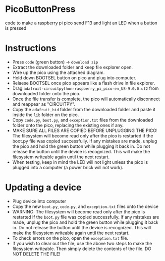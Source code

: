 # PicoButtonPress
code to make a raspberry pi pico send F13 and light an LED when a button is pressed

# Instructions
- Press `code` (green button) -> `download zip`
- Extract the downloaded folder and keep file explorer open.
- Wire up the pico using the attached diagram.
- Hold down BOOTSEL button on pico and plug into computer.
- Relaese BOOTSEL once pico appears like a flash drive in file explorer.
- Drag `adafruit-circuitpython-raspberry_pi_pico-en_US-9.0.0.uf2` from downloaded folder onto the pico.
- Once the file transfer is complete, the pico will automatically disconnect and reappear as "CIRCUITPY".
- Copy the `adafruit_hid` folder from the downloaded folder and paste it inside the `lib` folder on the pico.
- Copy `code.py`, `boot.py`, and `exception.txt` files from the downloaded folder onto the pico, replacing the existing ones if any.
- MAKE SURE ALL FILES ARE COPIED BEFORE UNPLUGGING THE PICO! The filesystem will become read only after the pico is restarted if the boot.py file was copied successfully. If any mistakes are made, unplug the pico and hold the green button while plugging it back in. Do not release the button until the device is recognized. This will make the filesystem writeable again until the next restart.
- When testing, keep in mind the LED will not light unless the pico is plugged into a computer (a power brick will not work).

# Updating a device
- Plug device into computer
- Copy the new `boot.py`, `code.py`, and `exception.txt` files onto the device
- WARNING: The filesystem will become read only after the pico is restarted if the `boot.py` file was copied successfully. If any mistakes are made, unplug the pico and hold the green button while plugging it back in. Do not release the button until the device is recognized. This will make the filesystem writeable again until the next restart.
- To check errors on the pico, open the `exception.txt` file.
- If you wish to clear out the file, use the above two steps to make the filesystem writeable. Then simply delete the contents of the file. DO NOT DELETE THE FILE!